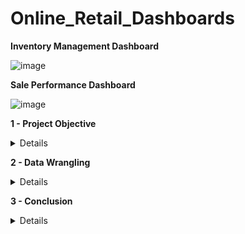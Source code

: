 # Online_Retail_Dashboards

**Inventory Management Dashboard**

![image](https://github.com/Huyen-P/UCI_Online_Retail_Analysis/assets/72473316/6d1e7d55-d757-4a75-a4ac-f6754f53d91e)

**Sale Performance Dashboard**

![image](https://github.com/Huyen-P/UCI_Online_Retail_Analysis/assets/72473316/ff64ec62-3dcf-4b22-add3-5131a7a912ed)

**1 - Project Objective**
<details><summary>Details</summary>
<p>
  
The author will play as a data analyst role, who will process the dataset from start to end to 
provide valuable Power BI dashboard serving for strategic purpose of the business.
propose the most appropriated strategies/ recommendations to boost the company growth.

</p>
</details> 

**2 - Data Wrangling**
<details><summary>Details</summary>
<p>
  
At this stage, an analysis of a transactional dataset from a non-retail UK company called UCI, conducted using SQL queries, revealed that 96.86% of the rows contained sales data (524,917 rows), 1.71% of the rows contained cancellation data (9,251 rows), 0.97% of the rows were duplicates (5,268 rows), 0.46% of the rows were test cases (2,470 rows), and 3 rows contained vague values labeled "Adjust bad debt." The data was collected from December 1, 2010 to December 9, 2011. 

![image](https://github.com/Huyen-P/UCI_Online_Retail_Analysis/assets/72473316/1ea9192a-7ac9-4f40-aec9-e7da49715d52)
Figure 1 - HomePage Dashboard, which summarize the result from data cleaning process

To categorize the whole data set into 5 groups including sales, cancellation, dupplicated, test case and vague rows, the DA went through the following steps:
- Review the raw dataset from Excel format to get more farmiliar with the dataset and take note any points of the weirdness, such as data type issue, missing data, empty cells, contaminated data, invalid data. This step can be done by using Filter  and Comment functions on Excel.
- Set the right data type for each column from Excel.
- Import the data excel file to SQL after finishing the Excel review and set up stage.
- Conduct an exploratory data analysis (EDA) in SQL based on the key notes beforehands at the Excel review stage.
- Conclude and group the main categories of the dataset: sale_view and cancellation_view, which are excluded duplicated rows, test case rows and vague rows.
- Decide next steps to process for each data category.
The initial data cleaning SQL script and steps can foud here (link).
Since the initial result from this EDA stage indicate that the dataset mainly involve to sale and cancelled rows, the DA can shape the main research and sub research questions of this project in relation to inventory management and sale/ marketing promotions in the next part.

</p>
</details> 

**3 - Conclusion**
<details><summary>Details</summary>
<p>
In conclusion, this project centered on the analysis of a retail dataset with the objective of providing valuable insights through Power BI dashboards to strategically support the growth of a non-store UK company, UCI. The data wrangling process involved a meticulous review of the dataset, SQL analysis, and categorization into 5 data groups including sales, cancellations, duplicates, test cases, and vague rows. The main research question focused on identifying beneficial business strategies for UCI's growth in the coming year, with sub-questions addressing inventory management and sales optimization.
The descriptive data analysis delved into inventory management and sales performance, utilizing features such as Demand, MeanDemand, Revenue, and others. Power BI dashboards, including Inventory Management and Sale Performance, were constructed to visualize insights derived from the analysis. The discussion highlighted the importance of considering both sale and cancellation data for precise evaluation, exemplified by the distinction between demand and sold revenue or quantity for specific StockCodes.
The descriptive data analysis delved into inventory management and sales performance, utilizing features such as Demand, MeanDemand, Revenue, and others. Power BI dashboards, including Inventory Management and Sale Performance, were constructed to visualize insights derived from the analysis. The discussion highlighted the importance of considering both sales and cancellation data for precise evaluation, as exemplified by the distinction between demand and sold revenue or quantity for the highest-demand product with StockCode "84879" (ASSORTED COLOR BIRD ORNAMENT) during the period from December 1, 2010, to December 9, 2011. However, the provided dashboards can be used to analyze relevant insights for any products in the dataset, depending on the specific requirements of the business.
Despite the comprehensive analysis, the project acknowledged limitations related to inconsistent UnitPrices for products with the same StockCode in the dataset. To address these challenges, a call for a robust data improvement process was emphasized, involving meticulous cleaning, standardization, validation, and thorough documentation to ensure data integrity, boost decision-making confidence, enhance model reliability, and improve overall operational efficiency.
In essence, this project not only provided actionable recommendations for UCI's growth strategies but also underscored the critical importance of maintaining a clean and standardized dataset for reliable and effective data-driven decision-making in the business context.
</p>
</details> 
